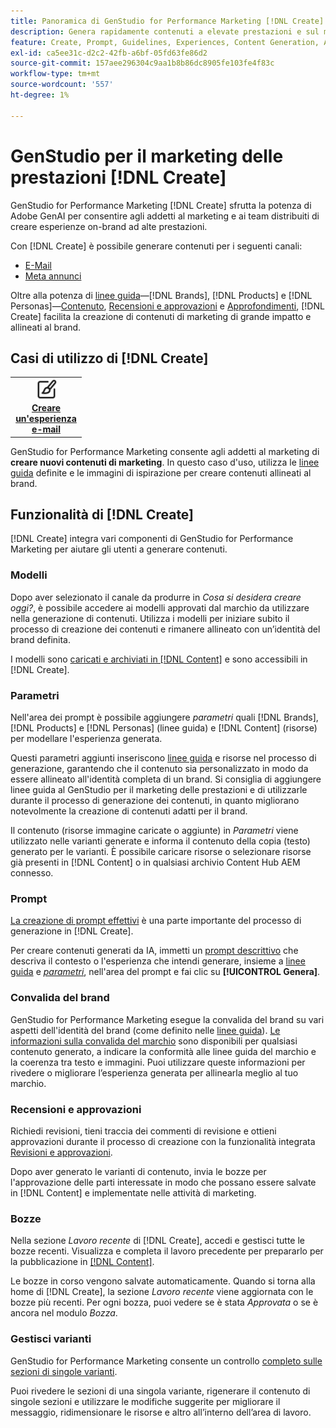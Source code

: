 ```yaml
---
title: Panoramica di GenStudio for Performance Marketing [!DNL Create]
description: Genera rapidamente contenuti a elevate prestazioni e sul marchio con IA generativa in Adobe GenStudio for Performance Marketing [!DNL Create].
feature: Create, Prompt, Guidelines, Experiences, Content Generation, Approval
exl-id: ca5ee31c-d2c2-42fb-a6bf-05fd63fe86d2
source-git-commit: 157aee296304c9aa1b8b86dc8905fe103fe4f83c
workflow-type: tm+mt
source-wordcount: '557'
ht-degree: 1%

---
```


# GenStudio per il marketing delle prestazioni [!DNL Create]

GenStudio for Performance Marketing [!DNL Create] sfrutta la potenza di Adobe GenAI per consentire agli addetti al marketing e ai team distribuiti di creare esperienze on-brand ad alte prestazioni.

Con [!DNL Create] è possibile generare contenuti per i seguenti canali:

* [E-Mail](email-experiences.md)
* [Meta annunci](meta-experiences.md)
<!-- * Social media images and ads
* Display ads -->

Oltre alla potenza di [linee guida](/help/user-guide/guidelines/overview.md)—[!DNL Brands], [!DNL Products] e [!DNL Personas]—[Contenuto](/help/user-guide/content/overview.md), [Recensioni e approvazioni](/help/user-guide/approvals/overview.md) e [Approfondimenti](/help/user-guide/insights/overview.md), [!DNL Create] facilita la creazione di contenuti di marketing di grande impatto e allineati al brand.

## Casi di utilizzo di [!DNL Create]

<table style="table-layout:fixed">
<tr style="border: 0;">
   <td align="center" valign="top" width="100">
      <a href="/help/user-guide/create/create-email-experience.md">
      <img alt="Creare nuovi contenuti" src="../../assets/icons/icon-create.svg" width="35">
      </a>
      <div>
         <a href="/help/user-guide/create/create-email-experience.md">
         <strong>Creare un'esperienza e-mail</strong>
         </a>
      </div>
   </td>
   <!-- <td align="center" valign="top" width="100">
      <a href="/help/user-guide/content/overview.md">
      <img alt="Re-use existing content" src="../../assets/icons/icon-addContent.svg" width="35">
      </a>
      <div>
         <a href="/help/user-guide/content/overview.md">
         <strong>Re-use existing content</strong>
         </a>
      </div>
   </td>
   <td align="center" valign="top" width="100">
      <a href="../create/generate-variants.md">
      <img alt="Generate variants of approved content" src="../../assets/icons/icon-template.svg" width="35">
      </a>
      <div>
         <a href="../create/generate-variants.md">
         <strong>Generate variants of approved content</strong>
         </a>
      </div>
   </td> -->
</tr>
</table>

GenStudio for Performance Marketing consente agli addetti al marketing di **creare nuovi contenuti di marketing**. In questo caso d&#39;uso, utilizza le [linee guida](/help/user-guide/guidelines/overview.md) definite e le immagini di ispirazione per creare contenuti allineati al brand.
<!-- * **Re-use existing content** - In this use case, upload an existing email, ad, or image to GenStudio for Performance Marketing and use the power of Adobe generative AI technology to revise and improve existing content. 
* **Generate variants of approved content** - In this use case, [generate variations of content that is approved by stakeholders](generate-variants.md) and published to [!DNL Content]. -->

## Funzionalità di [!DNL Create]

[!DNL Create] integra vari componenti di GenStudio for Performance Marketing per aiutare gli utenti a generare contenuti.

### Modelli

Dopo aver selezionato il canale da produrre in _Cosa si desidera creare oggi?_, è possibile accedere ai modelli approvati dal marchio da utilizzare nella generazione di contenuti. Utilizza i modelli per iniziare subito il processo di creazione dei contenuti e rimanere allineato con un’identità del brand definita.

I modelli sono [caricati e archiviati in [!DNL Content]](/help/user-guide/content/overview.md) e sono accessibili in [!DNL Create].

### Parametri

Nell&#39;area dei prompt è possibile aggiungere _parametri_ quali [!DNL Brands], [!DNL Products] e [!DNL Personas] (linee guida) e [!DNL Content] (risorse) per modellare l&#39;esperienza generata.

Questi parametri aggiunti inseriscono [linee guida](/help/user-guide/guidelines/overview.md) e risorse nel processo di generazione, garantendo che il contenuto sia personalizzato in modo da essere allineato all&#39;identità completa di un brand. Si consiglia di aggiungere linee guida al GenStudio per il marketing delle prestazioni e di utilizzarle durante il processo di generazione dei contenuti, in quanto migliorano notevolmente la creazione di contenuti adatti per il brand.

Il contenuto (risorse immagine caricate o aggiunte) in _Parametri_ viene utilizzato nelle varianti generate e informa il contenuto della copia (testo) generato per le varianti. È possibile caricare risorse o selezionare risorse già presenti in [!DNL Content] o in qualsiasi archivio Content Hub AEM connesso.

### Prompt

[La creazione di prompt effettivi](/help/user-guide/effective-prompts.md) è una parte importante del processo di generazione in [!DNL Create].

Per creare contenuti generati da IA, immetti un [prompt descrittivo](/help/user-guide/effective-prompts.md) che descriva il contesto o l&#39;esperienza che intendi generare, insieme a [linee guida](/help/user-guide/guidelines/overview.md) e [_parametri_](#parameters), nell&#39;area del prompt e fai clic su **[!UICONTROL Genera]**.

### Convalida del brand

GenStudio for Performance Marketing esegue la convalida del brand su vari aspetti dell&#39;identità del brand (come definito nelle [linee guida](/help/user-guide/guidelines/overview.md)). [Le informazioni sulla convalida del marchio](/help/user-guide/guidelines/brand-validation.md) sono disponibili per qualsiasi contenuto generato, a indicare la conformità alle linee guida del marchio e la coerenza tra testo e immagini. Puoi utilizzare queste informazioni per rivedere o migliorare l’esperienza generata per allinearla meglio al tuo marchio.

### Recensioni e approvazioni

Richiedi revisioni, tieni traccia dei commenti di revisione e ottieni approvazioni durante il processo di creazione con la funzionalità integrata [Revisioni e approvazioni](/help/user-guide/approvals/overview.md).

Dopo aver generato le varianti di contenuto, invia le bozze per l&#39;approvazione delle parti interessate in modo che possano essere salvate in [!DNL Content] e implementate nelle attività di marketing.

### Bozze

Nella sezione _Lavoro recente_ di [!DNL Create], accedi e gestisci tutte le bozze recenti. Visualizza e completa il lavoro precedente per prepararlo per la pubblicazione in [[!DNL Content]](/help/user-guide/content/overview.md).

Le bozze in corso vengono salvate automaticamente. Quando si torna alla home di [!DNL Create], la sezione _Lavoro recente_ viene aggiornata con le bozze più recenti. Per ogni bozza, puoi vedere se è stata _Approvata_ o se è ancora nel modulo _Bozza_.

### Gestisci varianti

GenStudio for Performance Marketing consente un controllo [completo sulle sezioni di singole varianti](/help/user-guide/create/manage-variants.md).

Puoi rivedere le sezioni di una singola variante, rigenerare il contenuto di singole sezioni e utilizzare le modifiche suggerite per migliorare il messaggio, ridimensionare le risorse e altro all’interno dell’area di lavoro.

<!-- ### Anatomy of an email experience

## Prerequisites for using Create -->
